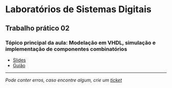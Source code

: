 # Laboratórios de Sistemas Digitais
## Trabalho prático 02
### Tópico principal da aula: Modelação em VHDL, simulação e implementação de componentes combinatórios

* [Slides](https://github.com/TiagoRG/uaveiro-leci/blob/master/1ano/2semestre/lsd/slides/LSD_2022-23_AulaTP02.pdf)
* [Guião](https://github.com/TiagoRG/uaveiro-leci/blob/master/1ano/2semestre/lsd/pratica02/LSD_2022-23_TrabPrat02.pdf)

---
*Pode conter erros, caso encontre algum, crie um* [*ticket*](https://github.com/TiagoRG/uaveiro-leci/issues/new)
